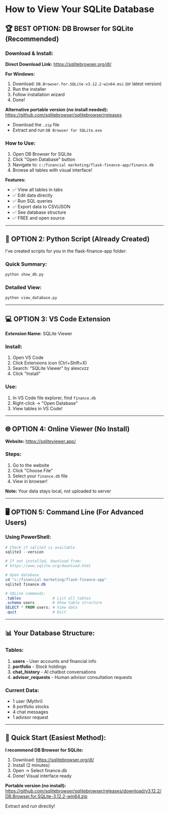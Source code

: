 # How to View Your SQLite Database

## 🏆 BEST OPTION: DB Browser for SQLite (Recommended)

### Download & Install:

**Direct Download Link:**
https://sqlitebrowser.org/dl/

**For Windows:**
1. Download: `DB.Browser.for.SQLite-v3.12.2-win64.msi` (or latest version)
2. Run the installer
3. Follow installation wizard
4. Done!

**Alternative portable version (no install needed):**
https://github.com/sqlitebrowser/sqlitebrowser/releases
- Download the `.zip` file
- Extract and run `DB Browser for SQLite.exe`

### How to Use:
1. Open DB Browser for SQLite
2. Click "Open Database" button
3. Navigate to: `c:/financial marketing/flask-finance-app/finance.db`
4. Browse all tables with visual interface!

**Features:**
- ✅ View all tables in tabs
- ✅ Edit data directly
- ✅ Run SQL queries
- ✅ Export data to CSV/JSON
- ✅ See database structure
- ✅ FREE and open source

---

## 🔧 OPTION 2: Python Script (Already Created)

I've created scripts for you in the flask-finance-app folder:

### Quick Summary:
```bash
python show_db.py
```

### Detailed View:
```bash
python view_database.py
```

---

## 💻 OPTION 3: VS Code Extension

**Extension Name:** SQLite Viewer

### Install:
1. Open VS Code
2. Click Extensions icon (Ctrl+Shift+X)
3. Search: "SQLite Viewer" by alexcvzz
4. Click "Install"

### Use:
1. In VS Code file explorer, find `finance.db`
2. Right-click → "Open Database"
3. View tables in VS Code!

---

## 🌐 OPTION 4: Online Viewer (No Install)

**Website:** https://sqliteviewer.app/

### Steps:
1. Go to the website
2. Click "Choose File"
3. Select your `finance.db` file
4. View in browser!

**Note:** Your data stays local, not uploaded to server

---

## 🖥️ OPTION 5: Command Line (For Advanced Users)

### Using PowerShell:

```powershell
# Check if sqlite3 is available
sqlite3 --version

# If not installed, download from:
# https://www.sqlite.org/download.html

# Open database
cd "c:/financial marketing/flask-finance-app"
sqlite3 finance.db

# SQLite commands:
.tables              # List all tables
.schema users        # Show table structure
SELECT * FROM users; # View data
.quit                # Exit
```

---

## 📊 Your Database Structure:

### Tables:
1. **users** - User accounts and financial info
2. **portfolio** - Stock holdings
3. **chat_history** - AI chatbot conversations
4. **advisor_requests** - Human advisor consultation requests

### Current Data:
- 1 user (Mythri)
- 8 portfolio stocks
- 4 chat messages
- 1 advisor request

---

## 🚀 Quick Start (Easiest Method):

**I recommend DB Browser for SQLite:**

1. Download: https://sqlitebrowser.org/dl/
2. Install (2 minutes)
3. Open → Select finance.db
4. Done! Visual interface ready

**Portable version (no install):**
https://github.com/sqlitebrowser/sqlitebrowser/releases/download/v3.12.2/DB.Browser.for.SQLite-3.12.2-win64.zip

Extract and run directly!
